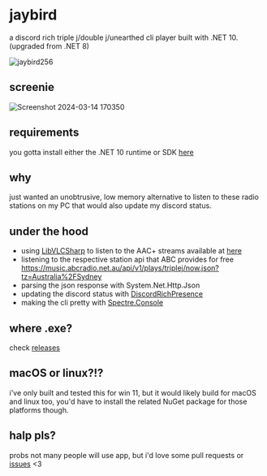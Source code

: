 # jaybird
a discord rich triple j/double j/unearthed cli player built with .NET 10. (upgraded from .NET 8)

![jaybird256](https://github.com/uncleLukie/jaybird/assets/22523084/3cbad2ec-72e2-46bf-a7af-761bc199c65c)

## screenie
![Screenshot 2024-03-14 170350](https://github.com/uncleLukie/jaybird/assets/22523084/9eb4564d-2aff-4ee2-a9f7-bdab8058e743)

## requirements
you gotta install either the .NET 10 runtime or SDK [here](https://dotnet.microsoft.com/en-us/download/dotnet/10.0)

## why
just wanted an unobtrusive, low memory alternative to listen to these radio stations on my PC that would also update my discord status.

## under the hood
- using [LibVLCSharp](https://www.nuget.org/packages/LibVLCSharp) to listen to the AAC+ streams available at [here](https://help.abc.net.au/hc/en-us/articles/4402927208079-Where-can-I-find-direct-stream-URLs-for-ABC-Radio-stations)
- listening to the respective station api that ABC provides for free https://music.abcradio.net.au/api/v1/plays/triplej/now.json?tz=Australia%2FSydney
- parsing the json response with System.Net.Http.Json
- updating the discord status with [DiscordRichPresence](https://github.com/Lachee/discord-rpc-csharp)
- making the cli pretty with [Spectre.Console](https://www.nuget.org/packages/Spectre.Console)


## where .exe?
check [releases](https://github.com/uncleLukie/jaybird/releases)


## macOS or linux?!?
i've only built and tested this for win 11, but it would likely build for macOS and linux too, you'd have to install the related NuGet package for those platforms though.


## halp pls?
probs not many people will use app, but i'd love some pull requests or [issues](https://github.com/uncleLukie/jaybird/issues) <3
